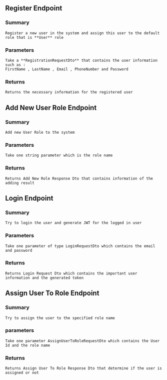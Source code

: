 ## Register Endpoint
### Summary 
	Register a new user in the system and assign this user to the default role that is **User** role
### Parameters
	Take a **RegistrationRequestDto** that contains the user information such as : 
	FirstName , LastName , Email , PhoneNumber and Password
### Returns
	Returns the necessary information for the registered user

## Add New User Role Endpoint
### Summary 
	Add new User Role to the system 
### Parameters 
	Take one string parameter which is the role name
### Returns
	Returns Add New Role Response Dto that contains information of the adding result

## Login Endpoint
### Summary 
	Try to login the user and generate JWT for the logged in user
### Parameters 
	Take one parameter of type LoginRequestDto which contains the email and password 
### Returns 
	Returns Login Request Dto which contains the important user information and the generated token

## Assign User To Role Endpoint
### Summary
	Try to assign the user to the specified role name
### parameters
	Take one parameter AssignUserToRoleRequestDto which contains the User Id and the role name
### Returns
	Returns Assign User To Role Response Dto that determine if the user is assigned or not
